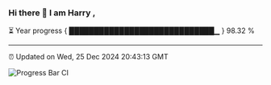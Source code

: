 ### Hi there 👋 I am Harry , 

⏳ Year progress { █████████████████████████████▁ } 98.32 %

---

⏰ Updated on Wed, 25 Dec 2024 20:43:13 GMT

![Progress Bar CI](https://github.com/duykhang68/duykhang68/workflows/Progress%20Bar%20CI/badge.svg)
